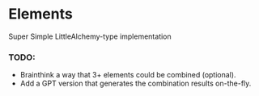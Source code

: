 # Elements
Super Simple LittleAlchemy-type implementation

### TODO:
- Brainthink a way that 3+ elements could be combined (optional).
- Add a GPT version that generates the combination results on-the-fly.